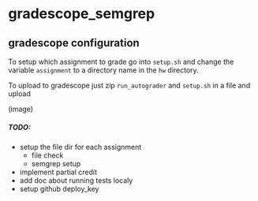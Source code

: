 # gradescope_semgrep

## gradescope configuration
To setup which assignment to grade go into `setup.sh` and change the
variable `assignment` to a directory name in the `hw` directory.

To upload to gradescope just zip `run_autograder` and `setup.sh` in a file and
upload

(image)

##### TODO:
* setup the file dir for each assignment
    * file check
    * semgrep setup
* implement partial credit
* add doc about running tests localy
* setup github deploy_key